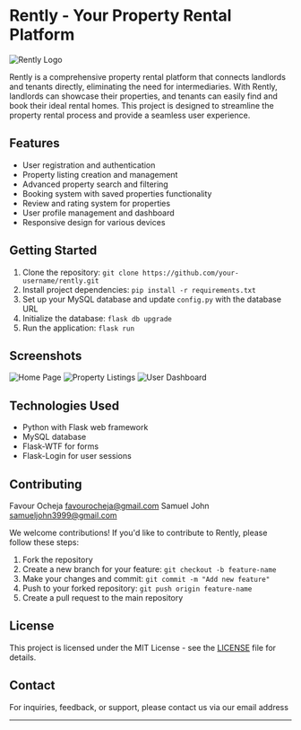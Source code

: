 # Rently - Your Property Rental Platform

![Rently Logo](Rently/img/logo.png)

Rently is a comprehensive property rental platform that connects landlords and tenants directly, eliminating the need for intermediaries. With Rently, landlords can showcase their properties, and tenants can easily find and book their ideal rental homes. This project is designed to streamline the property rental process and provide a seamless user experience.

## Features

- User registration and authentication
- Property listing creation and management
- Advanced property search and filtering
- Booking system with saved properties functionality
- Review and rating system for properties
- User profile management and dashboard
- Responsive design for various devices

## Getting Started

1. Clone the repository: `git clone https://github.com/your-username/rently.git`
2. Install project dependencies: `pip install -r requirements.txt`
3. Set up your MySQL database and update `config.py` with the database URL
4. Initialize the database: `flask db upgrade`
5. Run the application: `flask run`

## Screenshots

![Home Page](/screenshots/home.png)
![Property Listings](/screenshots/listings.png)
![User Dashboard](/screenshots/dashboard.png)

## Technologies Used

- Python with Flask web framework
- MySQL database
- Flask-WTF for forms
- Flask-Login for user sessions


## Contributing
Favour Ocheja <favourocheja@gmail.com>
Samuel John <samueljohn3999@gmail.com>

We welcome contributions! If you'd like to contribute to Rently, please follow these steps:

1. Fork the repository
2. Create a new branch for your feature: `git checkout -b feature-name`
3. Make your changes and commit: `git commit -m "Add new feature"`
4. Push to your forked repository: `git push origin feature-name`
5. Create a pull request to the main repository

## License

This project is licensed under the MIT License - see the [LICENSE](/LICENSE) file for details.

## Contact

For inquiries, feedback, or support, please contact us via our email address

---
